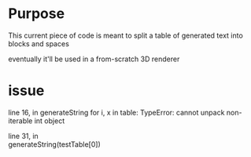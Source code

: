 # Purpose

This current piece of code is meant to split a table of generated text into blocks and spaces 

eventually it'll be used in a from-scratch 3D renderer

# issue

 line 16, in generateString
    for i, x in table:
TypeError: cannot unpack non-iterable int object

line 31, in <module>      
    generateString(testTable[0])
